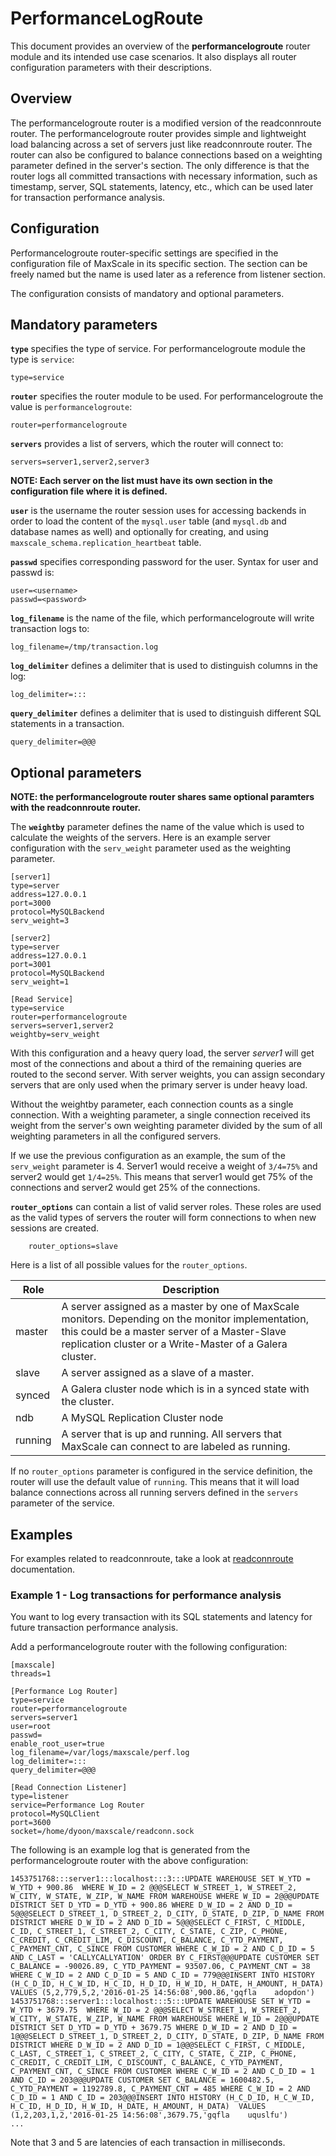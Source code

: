 # PerformanceLogRoute

This document provides an overview of the **performancelogroute** router module and its intended use case scenarios. It also displays all router configuration parameters with their descriptions.

## Overview

The performancelogroute router is a modified version of the readconnroute router. The performancelogroute router provides simple and lightweight load balancing across a set of servers just like readconnroute router. The router can also be configured to balance connections based on a weighting parameter defined in the server's section. The only difference is that the router logs all committed transactions with necessary information, such as timestamp, server, SQL statements, latency, etc., which can be used later for transaction performance analysis.

## Configuration

Performancelogroute router-specific settings are specified in the configuration file of MaxScale in its specific section. The section can be freely named but the name is used later as a reference from listener section.

The configuration consists of mandatory and optional parameters.

## Mandatory parameters

**`type`** specifies the type of service. For performancelogroute module the type is `service`:

    type=service

**`router`** specifies the router module to be used. For performancelogroute the value is `performancelogroute`:

    router=performancelogroute

**`servers`** provides a list of servers, which the router will connect to:

    servers=server1,server2,server3

**NOTE: Each server on the list must have its own section in the configuration file where it is defined.**

**`user`** is the username the router session uses for accessing backends in order to load the content of the `mysql.user` table (and `mysql.db` and database names as well) and optionally for creating, and using `maxscale_schema.replication_heartbeat` table.

**`passwd`** specifies corresponding password for the user. Syntax for user and passwd is:

```
user=<username>
passwd=<password>
```

**`log_filename`** is the name of the file, which performancelogroute will write transaction logs to:

    log_filename=/tmp/transaction.log

**`log_delimiter`** defines a delimiter that is used to distinguish columns in the log:

    log_delimiter=:::

**`query_delimiter`** defines a delimiter that is used to distinguish different SQL statements in a transaction.

    query_delimiter=@@@

## Optional parameters

**NOTE: the performancelogroute router shares same optional paramters with the readconnroute router.**

The **`weightby`** parameter defines the name of the value which is used to calculate the weights of the servers. Here is an example server configuration with the `serv_weight` parameter used as the weighting parameter.

```
[server1]
type=server
address=127.0.0.1
port=3000
protocol=MySQLBackend
serv_weight=3

[server2]
type=server
address=127.0.0.1
port=3001
protocol=MySQLBackend
serv_weight=1

[Read Service]
type=service
router=performancelogroute
servers=server1,server2
weightby=serv_weight
```

With this configuration and a heavy query load, the server *server1* will get most of the connections and about a third of the remaining queries are routed to the second server. With server weights, you can assign secondary servers that are only used when the primary server is under heavy load.

Without the weightby parameter, each connection counts as a single connection. With a weighting parameter, a single connection received its weight from the server's own weighting parameter divided by the sum of all weighting parameters in all the configured servers.

If we use the previous configuration as an example, the sum of the `serv_weight` parameter is 4. Server1 would receive a weight of `3/4=75%` and server2 would get `1/4=25%`. This means that server1 would get 75% of the connections and server2 would get 25% of the connections.

**`router_options`** can contain a list of valid server roles. These roles are used as the valid types of servers the router will form connections to when new sessions are created.
```
	router_options=slave
```
Here is a list of all possible values for the `router_options`.

Role|Description
------|---------
master|A server assigned as a master by one of MaxScale monitors. Depending on the monitor implementation, this could be a master server of a Master-Slave replication cluster or a Write-Master of a Galera cluster.
slave|A server assigned as a slave of a master.
synced| A Galera cluster node which is in a synced state with the cluster.
ndb|A MySQL Replication Cluster node
running|A server that is up and running. All servers that MaxScale can connect to are labeled as running.

If no `router_options` parameter is configured in the service definition, the router will use the default value of `running`. This means that it will load balance connections across all running servers defined in the `servers` parameter of the service.

## Examples

For examples related to readconnroute, take a look at [readconnroute](./ReadConnRoute.md) documentation.

### Example 1 - Log transactions for performance analysis

You want to log every transaction with its SQL statements and latency for future transaction performance analysis.

Add a performancelogroute router with the following configuration:

```
[maxscale]
threads=1

[Performance Log Router]
type=service
router=performancelogroute
servers=server1
user=root
passwd=
enable_root_user=true
log_filename=/var/logs/maxscale/perf.log
log_delimiter=:::
query_delimiter=@@@

[Read Connection Listener]
type=listener
service=Performance Log Router
protocol=MySQLClient
port=3600
socket=/home/dyoon/maxscale/readconn.sock
```

The following is an example log that is generated from the performancelogroute router with the above configuration:

```
1453751768:::server1:::localhost:::3:::UPDATE WAREHOUSE SET W_YTD = W_YTD + 900.86  WHERE W_ID = 2 @@@SELECT W_STREET_1, W_STREET_2, W_CITY, W_STATE, W_ZIP, W_NAME FROM WAREHOUSE WHERE W_ID = 2@@@UPDATE DISTRICT SET D_YTD = D_YTD + 900.86 WHERE D_W_ID = 2 AND D_ID = 5@@@SELECT D_STREET_1, D_STREET_2, D_CITY, D_STATE, D_ZIP, D_NAME FROM DISTRICT WHERE D_W_ID = 2 AND D_ID = 5@@@SELECT C_FIRST, C_MIDDLE, C_ID, C_STREET_1, C_STREET_2, C_CITY, C_STATE, C_ZIP, C_PHONE, C_CREDIT, C_CREDIT_LIM, C_DISCOUNT, C_BALANCE, C_YTD_PAYMENT, C_PAYMENT_CNT, C_SINCE FROM CUSTOMER WHERE C_W_ID = 2 AND C_D_ID = 5 AND C_LAST = 'CALLYCALLYATION' ORDER BY C_FIRST@@@UPDATE CUSTOMER SET C_BALANCE = -90026.89, C_YTD_PAYMENT = 93507.06, C_PAYMENT_CNT = 38 WHERE C_W_ID = 2 AND C_D_ID = 5 AND C_ID = 779@@@INSERT INTO HISTORY (H_C_D_ID, H_C_W_ID, H_C_ID, H_D_ID, H_W_ID, H_DATE, H_AMOUNT, H_DATA)  VALUES (5,2,779,5,2,'2016-01-25 14:56:08',900.86,'gqfla    adopdon')
1453751768:::server1:::localhost:::5:::UPDATE WAREHOUSE SET W_YTD = W_YTD + 3679.75  WHERE W_ID = 2 @@@SELECT W_STREET_1, W_STREET_2, W_CITY, W_STATE, W_ZIP, W_NAME FROM WAREHOUSE WHERE W_ID = 2@@@UPDATE DISTRICT SET D_YTD = D_YTD + 3679.75 WHERE D_W_ID = 2 AND D_ID = 1@@@SELECT D_STREET_1, D_STREET_2, D_CITY, D_STATE, D_ZIP, D_NAME FROM DISTRICT WHERE D_W_ID = 2 AND D_ID = 1@@@SELECT C_FIRST, C_MIDDLE, C_LAST, C_STREET_1, C_STREET_2, C_CITY, C_STATE, C_ZIP, C_PHONE, C_CREDIT, C_CREDIT_LIM, C_DISCOUNT, C_BALANCE, C_YTD_PAYMENT, C_PAYMENT_CNT, C_SINCE FROM CUSTOMER WHERE C_W_ID = 2 AND C_D_ID = 1 AND C_ID = 203@@@UPDATE CUSTOMER SET C_BALANCE = 1600482.5, C_YTD_PAYMENT = 1192789.8, C_PAYMENT_CNT = 485 WHERE C_W_ID = 2 AND C_D_ID = 1 AND C_ID = 203@@@INSERT INTO HISTORY (H_C_D_ID, H_C_W_ID, H_C_ID, H_D_ID, H_W_ID, H_DATE, H_AMOUNT, H_DATA)  VALUES (1,2,203,1,2,'2016-01-25 14:56:08',3679.75,'gqfla    uquslfu')
...
```

Note that 3 and 5 are latencies of each transaction in milliseconds.